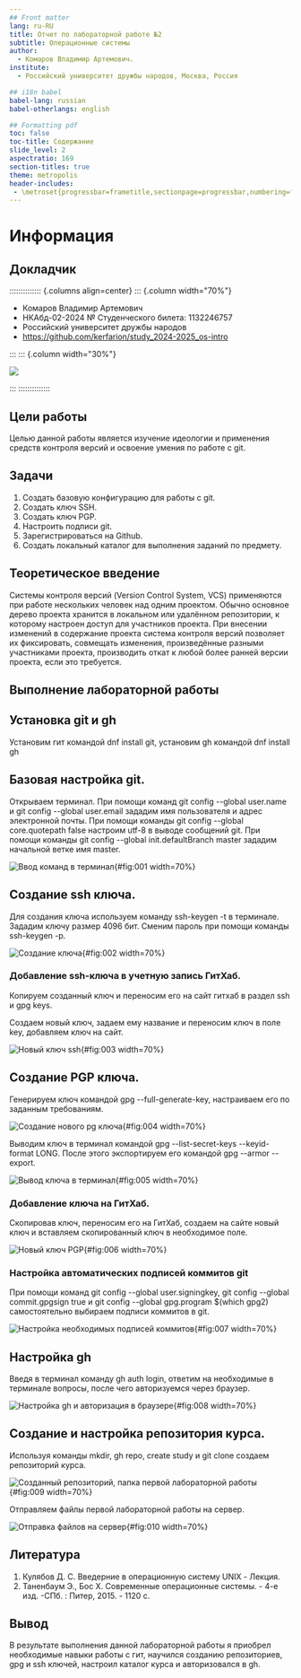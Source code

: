 ```yaml
---
## Front matter
lang: ru-RU
title: Отчет по лабораторной работе №2
subtitle: Операционные системы
author:
  - Комаров Владимир Артемович.
institute:
  - Российский университет дружбы народов, Москва, Россия

## i18n babel
babel-lang: russian
babel-otherlangs: english

## Formatting pdf
toc: false
toc-title: Содержание
slide_level: 2
aspectratio: 169
section-titles: true
theme: metropolis
header-includes:
 - \metroset{progressbar=frametitle,sectionpage=progressbar,numbering=fraction}
---
```


# Информация

## Докладчик

:::::::::::::: {.columns align=center}
::: {.column width="70%"}

  * Комаров Владимир Артемович
  * НКАбд-02-2024 № Студенческого билета: 1132246757
  * Российский университет дружбы народов
  * <https://github.com/kerfarion/study_2024-2025_os-intro>

:::
::: {.column width="30%"}

![](image/logo1.jpg)

:::
::::::::::::::

## Цели работы

Целью данной работы является изучение идеологии и применения средств контроля версий и освоение умения по работе с git.

## Задачи

1) Создать базовую конфигурацию для работы с git.
2) Создать ключ SSH.
3) Создать ключ PGP.
4) Настроить подписи git.
5) Зарегистрироваться на Github.
6) Создать локальный каталог для выполнения заданий по предмету.

## Теоретическое введение

Системы контроля версий (Version Control System, VCS) применяются при работе нескольких человек над одним проектом. Обычно основное дерево проекта хранится в локальном или удалённом репозитории, к которому настроен доступ для участников проекта. При внесении изменений в содержание проекта система контроля версий позволяет их фиксировать, совмещать изменения, произведённые разными участниками проекта, производить откат к любой более ранней версии проекта, если это требуется.

## Выполнение лабораторной работы

## Установка git и gh

Установим гит командой dnf install git, установим gh командой dnf install gh

## Базовая настройка git.

Открываем терминал. При помощи команд git config --global user.name и git config --global user.email зададим имя пользователя и адрес электронной почты. При помощи команды git config --global core.quotepath false настроим utf-8 в выводе сообщений git. При помощи команды git config --global init.defaultBranch master зададим начальной ветке имя master. 

![Ввод команд в терминал](image/1.png){#fig:001 width=70%}

## Создание ssh ключа.

Для создания ключа используем команду ssh-keygen -t в терминале. Зададим ключу размер 4096 бит. Сменим пароль при помощи команды ssh-keygen -p.

![Создание ключа](image/2.png){#fig:002 width=70%}

### Добавление ssh-ключа в учетную запись ГитХаб.

Копируем созданный ключ и переносим его на сайт гитхаб в раздел ssh и gpg keys.

Создаем новый ключ, задаем ему название и переносим ключ в поле key, добавляем ключ на сайт.

![Новый ключ ssh](image/3.png){#fig:003 width=70%}

## Создание PGP ключа.

Генерируем ключ командой gpg --full-generate-key, настраиваем его по заданным требованиям.

![Создание нового pg ключа](image/4.png){#fig:004 width=70%}

Выводим ключ в терминал командой gpg --list-secret-keys --keyid-format LONG. После этого экспортируем его командой gpg --armor --export. 

![Вывод ключа в терминал](image/5.png){#fig:005 width=70%}

### Добавление ключа на ГитХаб.

Скопировав ключ, переносим его на ГитХаб, создаем на сайте новый ключ и вставляем скопированный ключ в необходимое поле.

![Новый ключ PGP](image/6.png){#fig:006 width=70%}

### Настройка автоматических подписей коммитов git

При помощи команд git config --global user.signingkey, git config --global commit.gpgsign true и git config --global gpg.program $(which gpg2) самостоятельно выбираем подписи коммитов в git.

![Настройка необходимых подписей коммитов](image/7.png){#fig:007 width=70%}

## Настройка gh

Введя в терминал команду gh auth login, ответим на необходимые в терминале вопросы, после чего авторизуемся через браузер.

![Настройка gh и авторизация в браузере](image/8.png){#fig:008 width=70%}

## Создание и настройка репозитория курса.

Используя команды mkdir, gh repo, create study и git clone создаем репозиторий курса.

![Созданный репозиторий, папка первой лабораторной работы](image/9.png){#fig:009 width=70%}

Отправляем файлы первой лабораторной работы на сервер.

![Отправка файлов на сервер](image/10.png){#fig:010 width=70%}

## Литература

1. Кулябов Д. С. Введерние в операционную систему UNIX - Лекция.
2. Таненбаум Э., Бос Х. Современные операционные системы. - 4-е изд. -СПб. : Питер, 2015. - 1120 с.

## Вывод

В результате выполнения данной лабораторной работы я приобрел необходимые навыки работы с гит, научился созданию репозиториев, gpg и ssh ключей, настроил каталог курса и  авторизовался в gh.

